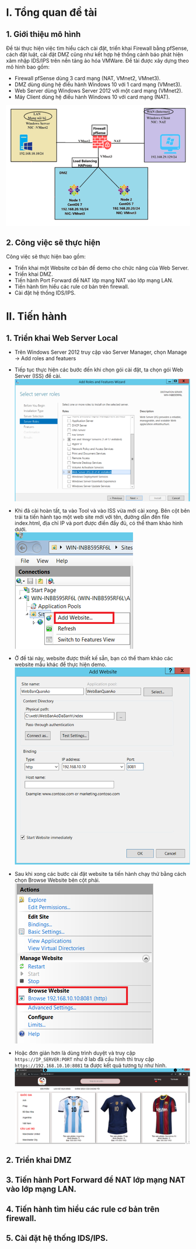 #  I. Tổng quan đề tài
## 1. Giới thiệu mô hình
Đề tài thực hiện việc tìm hiểu cách cài đặt, triển khai Firewall bằng pfSense, cách đặt luật, cài đặt DMZ cũng như kết hợp hệ thống cảnh báo phát hiện xâm nhập IDS/IPS trên nền tảng ảo hóa VMWare. Đề tài được xây dựng theo mô hình bao gồm:
* Firewall pfSense dùng 3 card mạng (NAT, VMnet2, VMnet3).
* DMZ dùng dùng hệ điều hành Windows 10 với 1 card mạng (VMnet3).
* Web Server dùng Windows Server 2012 với một card mạng (VMnet2).
* Máy Client dùng hệ điều hành Windows 10 với card mạng (NAT).

![Mô hình mạng](/img/topology.png)

## 2. Công việc sẽ thực hiện
Công việc sẽ thực hiện bao gồm:
* Triển khai một Website cơ bản để demo cho chức năng của Web Server.
* Triển khai DMZ.
* Tiến hành Port Forward để NAT lớp mạng NAT vào lớp mạng LAN.
* Tiến hành tìm hiểu các rule cơ bản trên firewall.
* Cài đặt hệ thống IDS/IPS.
# II. Tiến hành
## 1. Triển khai Web Server Local
* Trên Windows Server 2012 truy cập vào Server Manager, chọn Manage -> Add roles and featuers
* Tiếp tục thực hiện các bước đến khi chọn gói cài đặt, ta chọn gói Web Server (ISS) để cài.
![](/img/b1.png)

* Khi đã cài hoàn tất, ta vào Tool và vào ISS vừa mới cài xong. Bên cột bên trái ta tiến hành tạo một web site mới với tên, đường dẫn đến file index.html, địa chỉ IP và port được điền đầy đủ, có thể tham khảo hình dưới.   
![](/img/b2.png)

* Ở đề tài này, website được thiết kế sẵn, bạn có thể tham khảo các website mẫu khác để thực hiện demo.
![](/img/b3.png)

* Sau khi xong các bước cài đặt website ta tiến hành chạy thử bằng cách chọn Browse Website bên cột phải.
![](/img/b4.png)

 * Hoặc đơn giản hơn là dùng trình duyệt và truy cập `https://IP_SERVER:PORT` như ở lab đã cấu hình thì truy cập `https://192.168.10.10:8081` ta được kết quả tương tự như hình.
 ![](/img/b5.png)

## 2. Triển khai DMZ
## 3. Tiến hành Port Forward để NAT lớp mạng NAT vào lớp mạng LAN.
## 4. Tiến hành tìm hiểu các rule cơ bản trên firewall.
## 5. Cài đặt hệ thống IDS/IPS.